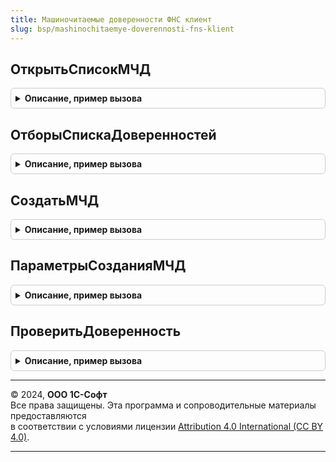 ```yaml
---
title: Машиночитаемые доверенности ФНС клиент
slug: bsp/mashinochitaemye-doverennosti-fns-klient
---
```



## ОткрытьСписокМЧД
<details style="margin: 1em 0; padding: 0.5em; border: 1px solid #ccc; border-radius: 6px;">

<summary style="font-weight: bold; cursor: pointer;">Описание, пример вызова</summary>

```bsl

// Открывает форму списка машиночитаемых доверенностей.
//
// Параметры:
//  Отборы - см. ОтборыСпискаДоверенностей
//  ОповещениеОЗакрытии - ОписаниеОповещения - оповещение о закрытии формы списка доверенностей.
//  Владелец - Форма - владелец открываемой формы.
//
Процедура ОткрытьСписокМЧД(Отборы = Неопределено, ОповещениеОЗакрытии = Неопределено, Владелец = Неопределено) Экспорт
```

Пример вызова
```bsl
МашиночитаемыеДоверенностиФНСКлиент.ОткрытьСписокМЧД(Отборы, ОповещениеОЗакрытии, Владелец);
```
</details>

## ОтборыСпискаДоверенностей
<details style="margin: 1em 0; padding: 0.5em; border: 1px solid #ccc; border-radius: 6px;">

<summary style="font-weight: bold; cursor: pointer;">Описание, пример вызова</summary>

```bsl

// Конструктор отборов списка машиночитаемых доверенностей для процедуры ОткрытьСписокМЧД.
//
// Возвращаемое значение:
//  Структура - возможные отборы списка доверенностей:
//   * ОтборПоСостоянию - Строка
//   * Доверитель - Строка, ОпределяемыйТип.СторонаМЧД
//   * Представитель - Строка, ОпределяемыйТип.СторонаМЧД
//   * ДоверенностиПоРоли - Строка
//   * ТолькоДействующие - Булево
//   * Полномочия - Массив из Строка - коды полномочий.
//   * СертификатДоверителя - см. МашиночитаемыеДоверенностиФНС.ОтборДляДоверенностейПоСертификату
//   * СертификатПредставителя - см. МашиночитаемыеДоверенностиФНС.ОтборДляДоверенностейПоСертификату
//   * НаДату - Дата - статусы отобразятся на переданную дату.
//
Функция ОтборыСпискаДоверенностей() Экспорт
```

Пример вызова
```bsl
Результат = МашиночитаемыеДоверенностиФНСКлиент.ОтборыСпискаДоверенностей() 
```
</details>

## СоздатьМЧД
<details style="margin: 1em 0; padding: 0.5em; border: 1px solid #ccc; border-radius: 6px;">

<summary style="font-weight: bold; cursor: pointer;">Описание, пример вызова</summary>

```bsl

// Показывает форму создания машиночитаемой доверенности.
//
// Параметры:
//  ПараметрыФормы - см. ПараметрыСозданияМЧД
//  ОповещениеОЗавершении - ОписаниеОповещения
//
Процедура СоздатьМЧД(ПараметрыФормы, ОповещениеОЗавершении = Неопределено) Экспорт
```

Пример вызова
```bsl
МашиночитаемыеДоверенностиФНСКлиент.СоздатьМЧД(ПараметрыФормы, ОповещениеОЗавершении);
```
</details>

## ПараметрыСозданияМЧД
<details style="margin: 1em 0; padding: 0.5em; border: 1px solid #ccc; border-radius: 6px;">

<summary style="font-weight: bold; cursor: pointer;">Описание, пример вызова</summary>

```bsl

// Возвращает параметры предзаполнения формы новой машиночитаемой доверенности для процедуры СоздатьМЧД.
//
// Возвращаемое значение:
//  Структура:
//   * Полномочия    - Массив из Строка - коды полномочий, которые должны быть выбраны в форме при открытии.
//   * Доверитель    - ОпределяемыйТип.СторонаМЧД
//   * Представитель - ОпределяемыйТип.СторонаМЧД
//
Функция ПараметрыСозданияМЧД() Экспорт
```

Пример вызова
```bsl
Результат = МашиночитаемыеДоверенностиФНСКлиент.ПараметрыСозданияМЧД() 
```
</details>

## ПроверитьДоверенность
<details style="margin: 1em 0; padding: 0.5em; border: 1px solid #ccc; border-radius: 6px;">

<summary style="font-weight: bold; cursor: pointer;">Описание, пример вызова</summary>

```bsl

// Возвращает результат проверки доверенности.
//
// Параметры:
//  Оповещение - ОписаниеОповещения - оповещение о результате выполнения:
//   Структура:
//    # Верна - Булево
//    # ТребуетсяПроверка - Булево
//    # ЕстьВсеПодписи - Булево - есть все подписи доверителей.
//    # Статус - ПеречислениеСсылка.СтатусыМЧД
//    # ЕстьВРеестреФНС - Булево
//    # ТекстОшибки - Строка - ошибки строкой
//    # ОписаниеОшибок - Структура - содержит ошибки выполнения проверок:
//      ## ОписаниеОшибки  - Строка - полное описание ошибки, когда оно возвращается строкой.
//      ## ЗаголовокОшибки - Строка - заголовок ошибки, который соответствует операции
//                                  когда операция одна (не заполнен, когда операций несколько).
//      ## Ошибки          - Массив из Структура:
//                            ### ЗаголовокОшибки   - Строка - заголовок ошибки, который соответствует операции
//                                  когда операций несколько (не заполнен, когда операция одна).
//                            ### Описание          - Строка - краткое представление ошибки.
//    # РезультатыПроверкиПодписей - Массив из Структура:
//     ## Верна - Булево
//     ## КомуВыданСертификат - Строка
//     ## ДатаПодписи - Дата
//     ## ИдентификаторПодписи - УникальныйИдентификатор
//     ## ТребуетсяПроверка - Булево
//     ## Соответствует -  Булево - подпись соответствует доверителю.
//     ## ТекстОшибки - Строка
//     ## ТекстОшибкиСоответствия - Строка
//     ## РезультатПроверки - Неопределено - если подпись не требовалось проверять или не удалось ее проверить.
//                         - см. ЭлектроннаяПодписьКлиентСервер.РезультатПроверкиПодписи
//  Доверенность - СправочникСсылка.МашиночитаемыеДоверенности
//  ИдентификаторФормы - УникальныйИдентификатор - используется при проверке подписей на клиенте.
//   Если не указан, подписи, требующие проверки, не будут проверены на клиенте.
//
Процедура ПроверитьДоверенность(Оповещение, Доверенность, ИдентификаторФормы = Неопределено) Экспорт
```

Пример вызова
```bsl
МашиночитаемыеДоверенностиФНСКлиент.ПроверитьДоверенность(Оповещение, Доверенность, ИдентификаторФормы);
```
</details>

---

© 2024, **ООО 1С-Софт**  
Все права защищены. Эта программа и сопроводительные материалы предоставляются  
в соответствии с условиями лицензии [Attribution 4.0 International (CC BY 4.0)](https://creativecommons.org/licenses/by/4.0/legalcode).

---
